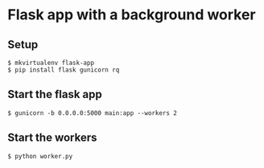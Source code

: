 # Flask app with a background worker

## Setup
```
$ mkvirtualenv flask-app
$ pip install flask gunicorn rq
```

## Start the flask app
```
$ gunicorn -b 0.0.0.0:5000 main:app --workers 2
```

## Start the workers
```
$ python worker.py
```